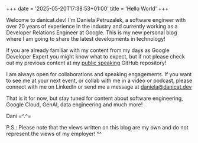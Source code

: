 +++
date = '2025-05-20T17:38:53+01:00'
title = 'Hello World'
+++

Welcome to danicat.dev! I'm Daniela Petruzalek, a software engineer with over 20 years of experience in the industry and currently working as a Developer Relations Engineer at Google. This is my new personal blog where I am going to share the latest developments in technology!

If you are already familiar with my content from my days as Google Developer Expert you might know what to expect, but if not please check out my previous content at my [public speaking](https://github.com/danicat/public-speaking) GitHub repository!

I am always open for collaborations and speaking engagements. If you want to see me at your next event, or collab with me in a video or podcast, please connect with me on LinkedIn or send me a message at [daniela@danicat.dev](mailto:daniela@danicat.dev)

That is it for now, but stay tuned for content about software engineering, Google Cloud, GenAI, data engineering and much more!

Dani =^.^=

P.S.: Please note that the views written on this blog are my own and do not represent the views of my employer! ^^